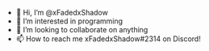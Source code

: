 - 👋 Hi, I’m @xFadedxShadow
- 👀 I’m interested in programming
- 💞️ I’m looking to collaborate on anything
- 📫 How to reach me xFadedxShadow#2314 on Discord!
